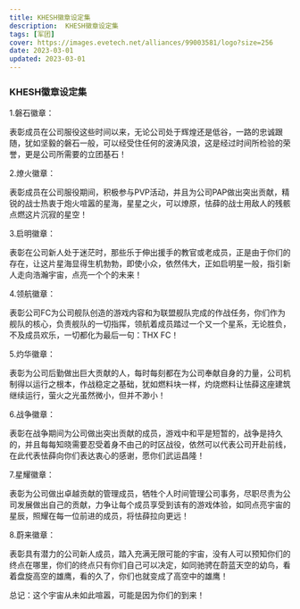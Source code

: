 ```yaml
---
title: KHESH徽章设定集
description:  KHESH徽章设定集
tags: [军团]
cover: https://images.evetech.net/alliances/99003581/logo?size=256
date: 2023-03-01
updated: 2023-03-01
---
```


### 					KHESH徽章设定集

1.磐石徽章：

表彰成员在公司服役这些时间以来，无论公司处于辉煌还是低谷，一路的忠诚跟随，犹如坚毅的磐石一般，可以经受住任何的波涛风浪，这是经过时间所检验的荣誉，更是公司所需要的立团基石！

2.燎火徽章：

表彰成员在公司服役期间，积极参与PVP活动，并且为公司PAP做出突出贡献，精锐的战士热衷于炮火喧嚣的星海，星星之火，可以燎原，怯薛的战士用敌人的残骸点燃这片沉寂的星空！

3.启明徽章：

表彰在公司新人处于迷茫时，那些乐于伸出援手的教官或老成员，正是由于你们的存在，让这片星海显得生机勃勃，即使小众，依然伟大，正如启明星一般，指引新人走向浩瀚宇宙，点亮一个个的未来！

4.领航徽章：

表彰公司FC为公司舰队创造的游戏内容和为联盟舰队完成的作战任务，你们作为舰队的核心，负责舰队的一切指挥，领航着成员踏过一个又一个星系，无论胜负，不及成员欢乐，一切都化为最后一句：THX FC！

5.灼华徽章：

表彰为公司后勤做出巨大贡献的人，每时每刻都在为公司奉献自身的力量，公司机制得以运行之根本，作战稳定之基础，犹如燃料块一样，灼烧燃料让怯薛这座建筑继续运行，萤火之光虽然微小，但并不渺小！

6.战争徽章：

表彰在战争期间为公司做出突出贡献的成员，游戏中和平是短暂的，战争是持久的，并且每每知晓需要忍受着身不由己的时区战役，依然可以代表公司开赴前线，在此代表怯薛向你们表达衷心的感谢，愿你们武运昌隆！

7.星耀徽章：

表彰为公司做出卓越贡献的管理成员，牺牲个人时间管理公司事务，尽职尽责为公司发展做出自己的贡献，力争让每个成员享受到该有的游戏体验，如同点亮宇宙的星辰，照耀在每一位前进的成员，将怯薛拉向更远！

8.蔚来徽章：

表彰具有潜力的公司新人成员，踏入充满无限可能的宇宙，没有人可以预知你们的终点在哪里，你们的终点只有你们自己可以决定，如同驰骋在蔚蓝天空的幼鸟，看着盘旋高空的雄鹰，看的久了，你们也就变成了高空中的雄鹰！

 

总记：这个宇宙从未如此喧嚣，可能是因为你们的到来！
